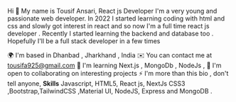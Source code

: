 Hi 👋 My name is Tousif Ansari,
React js Developer
I'm a very young and passionate web developer. In 2022 I started learning coding with html and css and slowly got interest in react and so now I'm a full time react js developer . Recently I started learning the backend and database too . Hopefully I'll be a full stack developer in a few times

🌍  I'm based in Dhanbad , Jharkhand , India
✉️  You can contact me at tousifa925@gmail.com
🧠  I'm learning Next.js , MongoDb , NodeJs ,
🤝  I'm open to collaborating on interesting projects
⚡  I'm more than this bio , don't tell anyone,
**Skills**
Javascript, HTML5, React js, NextJs CSS3 ,Bootstrap,TailwindCSS ,Material UI, NodeJS, Express and MongoDB .
